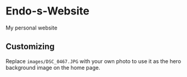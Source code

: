 # Endo-s-Website
My personal website

## Customizing

Replace `images/DSC_0467.JPG` with your own photo to use it as the hero
background image on the home page.
